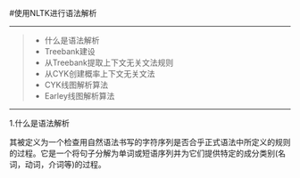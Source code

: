 #使用NLTK进行语法解析

---

> * 什么是语法解析
> * Treebank建设
> * 从Treebank提取上下文无关文法规则
> * 从CYK创建概率上下文无关文法
> * CYK线图解析算法
> * Earley线图解析算法

---

1.什么是语法解析

其被定义为一个检查用自然语法书写的字符序列是否合乎正式语法中所定义的规则的过程。它是一个将句子分解为单词或短语序列并为它们提供特定的成分类别(名词，动词，介词等)的过程。

